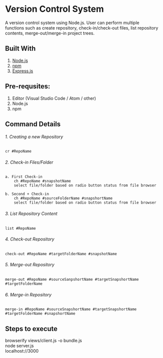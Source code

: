 # Version Control System

A version control system using Node.js. 
User can perform multiple functions such as create repository, check-in/check-out files, list repository contents, merge-out/merge-in project trees.

## Built With

1. [Node.js](https://nodejs.org/en/)
2. [npm](https://www.npmjs.com/get-npm)
3. [Express.js](https://expressjs.com/)

## Pre-requsites:

1. Editor (Visual Studio Code / Atom / other)
2. Node.js
3. npm

## Command Details  

###### 1. Creating a new Repository
    cr #RepoName 

###### 2. Check-in Files/Folder
    a. First Check-in
        ch #RepoName #snapshotName
        select file/folder based on radio button status from file browser

    b. Second + Check-in
        ch #RepoName #sourceFolderName #snapshortName
        select file/folder based on radio button status from file browser


###### 3. List Repository Content
    list #RepoName 

###### 4. Check-out Repository
    check-out #RepoName #targetFolderName #snapshotName

###### 5. Merge-out Repository
    merge-out #RepoName #sourceSanpshortName #targetSnapshortName #targetFolderName

###### 6. Merge-in Repository
    merge-in #RepoName #sourceSnapshortName #targetSnapshortName #targetFolderName #snapshortName

## Steps to execute
browserify views/client.js -o bundle.js<br />
node server.js<br />
localhost://3000<br />

